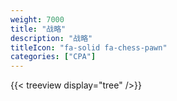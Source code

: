 ```yaml
---
weight: 7000
title: "战略"
description: "战略"
titleIcon: "fa-solid fa-chess-pawn"
categories: ["CPA"]
---
```


{{< treeview display="tree" />}}

